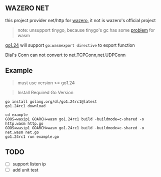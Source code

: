 ## WAZERO NET
this project provider net/http for [wazero](https://github.com/tetratelabs/wazero), it not is wazero's official project

>note: unsupport tinygo, because tinygo's gc has some [problem](https://github.com/tetratelabs/proxy-wasm-go-sdk/issues/450#issuecomment-2253729297) for wasm

[go1.24](https://tip.golang.org/doc/go1.24#wasm) will support `go:wasmexport directive` to export function

Dial's Conn can not convert to net.TCPConn,net.UDPConn

## Example
> must use version >= go1.24

> Install Required Go Version
```
go install golang.org/dl/go1.24rc1@latest
go1.24rc1 download
```
```
cd example
GOOS=wasip1 GOARCH=wasm go1.24rc1 build -buildmode=c-shared -o http.wasm http.go
GOOS=wasip1 GOARCH=wasm go1.24rc1 build -buildmode=c-shared -o net.wasm net.go
go1.24rc1 run example.go
```

## TODO
- [ ] support listen ip
- [ ] add unit test
